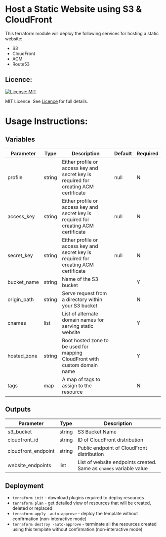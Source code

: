 # Host a Static Website using S3 & CloudFront

This terraform module will deploy the following services for hosting a static website:
- S3
- CloudFront
- ACM
- Route53

## Licence:
[![License: MIT](https://img.shields.io/badge/License-MIT-green.svg)](https://opensource.org/licenses/MIT)

MIT Licence. See [Licence](LICENCE) for full details.

# Usage Instructions:
## Variables
| Parameter   | Type   | Description                                                                | Default   | Required |
|-------------|--------|----------------------------------------------------------------------------|-----------|----------|
| profile     | string | Either profile or access key and secret key is required for creating ACM certificate                                 | null          | N        |
| access_key     | string | Either profile or access key and secret key is required for creating ACM certificate                                 | null          | N        |
| secret_key     | string | Either profile or access key and secret key is required for creating ACM certificate                                 | null          | N        |
| bucket_name | string | Name of the S3 bucket                                                      |           | Y        |
| origin_path | string | Serve request from a directory within your S3 bucket                  |           | N        |
| cnames      | list   | List of alternate domain names for serving static website                  |          | Y        |
| hosted_zone | string | Root hosted zone to be used for mapping CloudFront with custom domain name |           | Y        |
| tags | map | A map of tags to assign to the resource  |           | N        |

## Outputs
| Parameter           | Type   | Description               |
|---------------------|--------|---------------------------|
| s3_bucket           | string | S3 Bucket Name            |
| cloudfront_id       | string | ID of CloudFront distribution       |
| cloudfront_endpoint | string | Public endpoint of CloudFront distribution       |
| website_endpoints   | list   | List of website endpoints created. Same as `cnames` variable value  |

## Deployment
- `terraform init` - download plugins required to deploy resources
- `terraform plan` - get detailed view of resources that will be created, deleted or replaced
- `terraform apply -auto-approve` - deploy the template without confirmation (non-interactive mode)
- `terraform destroy -auto-approve` - terminate all the resources created using this template without confirmation (non-interactive mode)
